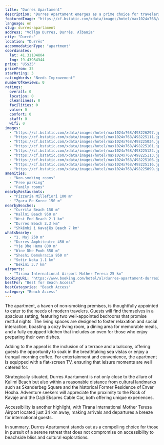 ```yaml
---
title: "Durres Apartament"
description: "Durres Apartament emerges as a prime choice for travelers seeking a blend of comfort and convenience, complemented by stunning sea views."
featuredImage: "https://cf.bstatic.com/xdata/images/hotel/max1024x768/498226297.jpg?k=591147f81c22b16722309812004b8f94d9619864e4a2ca1f9aad4ac653853320&o=&hp=1"
language: en
slug: durres-apartament
address: "Vollga Durres, Durrës, Albania"
city: "Durrës"
location: "Durrës"
accommodationType: "apartment"
coordinates:
  lat: 41.31184804
  lng: 19.43984344
price: "US$35"
priceFrom: 35
starRating: 3
ratingWords: "Needs Improvement"
numberOfReviews: 0
ratings:
  overall: 0
  location: 0
  cleanliness: 0
  facilities: 0
  value: 0
  comfort: 0
  staff: 0
  wifi: 0
images:
  - "https://cf.bstatic.com/xdata/images/hotel/max1024x768/498226297.jpg?k=591147f81c22b16722309812004b8f94d9619864e4a2ca1f9aad4ac653853320&o=&hp=1"
  - "https://cf.bstatic.com/xdata/images/hotel/max1024x768/498225111.jpg?k=f53cd9a0205e04cf98c2df65d03f8efdeb2caa40e2ef42890d166f635cf979c7&o=&hp=1"
  - "https://cf.bstatic.com/xdata/images/hotel/max1024x768/498225034.jpg?k=d90eaabc7f271e409c2c32bc9457d02ff024dfed2d672ad8e7fad42ae35f5baf&o=&hp=1"
  - "https://cf.bstatic.com/xdata/images/hotel/max1024x768/498225101.jpg?k=f4d37d8f4b1e22fd7ab5915043b64f97e2396daf9f6001515d8c3d17ffe414eb&o=&hp=1"
  - "https://cf.bstatic.com/xdata/images/hotel/max1024x768/498225122.jpg?k=8d4805c2f0e2647e2334f0e94a2df66da5ebabf920132de561e4159770afe7d5&o=&hp=1"
  - "https://cf.bstatic.com/xdata/images/hotel/max1024x768/498225113.jpg?k=f6c9adb5ce1c7d07cc2e3fa8c34617cb7b01f78c59516e914765d771e344d17d&o=&hp=1"
  - "https://cf.bstatic.com/xdata/images/hotel/max1024x768/498225106.jpg?k=fdde08093e668419700483891a0350790a95eb8705eb5d90a77bc07c74660e5c&o=&hp=1"
  - "https://cf.bstatic.com/xdata/images/hotel/max1024x768/498225116.jpg?k=e335832de795305dea887a4045c354402b8610c2a5af83755f54ceb5235408ec&o=&hp=1"
  - "https://cf.bstatic.com/xdata/images/hotel/max1024x768/498225099.jpg?k=485445db2e7701c855975a25005cadb778aaa9c5501d0730e171321ddccf9494&o=&hp=1"
amenities:
  - "Non-smoking rooms"
  - "Free parking"
  - "Family rooms"
nearbyRestaurants:
  - "Pizzeria Millefiori 100 m"
  - "Zgara Pe Korce 150 m"
nearbyBeaches:
  - "Currila Beach 150 m"
  - "Kallmi Beach 950 m"
  - "West End Beach 2.1 km"
  - "Durres Beach 2.3 km"
  - "Shkëmbi i Kavajës Beach 7 km"
whatsNearby:
  - "1. Maj 250 m"
  - "Durres Amphiteatre 450 m"
  - "Yje Dhe Hena 800 m"
  - "Wine Dhe Pooh 850 m"
  - "Sheshi Demokracia 950 m"
  - "Sotir Noka 1.1 km"
  - "Bekimi 3.7 km"
airports:
  - "Tirana International Airport Mother Teresa 25 km"
bookingURL: "https://www.booking.com/hotel/al/durres-apartament-durres3.en-gb.html?aid=8035640"
bestFor: "Best for Beach Access"
bestCategories: "Beach Access"
category: "Beach Access"
---
```


The apartment, a haven of non-smoking premises, is thoughtfully appointed to cater to the needs of modern travelers. Guests will find themselves in a spacious setting, featuring two well-appointed bedrooms that promise restful nights. The living spaces are designed to foster relaxation and social interaction, boasting a cozy living room, a dining area for memorable meals, and a fully equipped kitchen that includes an oven for those who enjoy preparing their own dishes.

Adding to the appeal is the inclusion of a terrace and a balcony, offering guests the opportunity to soak in the breathtaking sea vistas or enjoy a tranquil morning coffee. For entertainment and convenience, the apartment is equipped with a flat-screen TV, ensuring that leisure moments are well catered for.

Strategically situated, Durres Apartament is not only close to the allure of Kallmi Beach but also within a reasonable distance from cultural landmarks such as Skanderbeg Square and the historical Former Residence of Enver Hoxha. Adventure seekers will appreciate the proximity to the Rock of Kavaje and the Dajti Ekspres Cable Car, both offering unique experiences.

Accessibility is another highlight, with Tirana International Mother Teresa Airport located just 34 km away, making arrivals and departures a breeze for international guests.

In summary, Durres Apartament stands out as a compelling choice for those in pursuit of a serene retreat that does not compromise on accessibility to beachside bliss and cultural explorations.